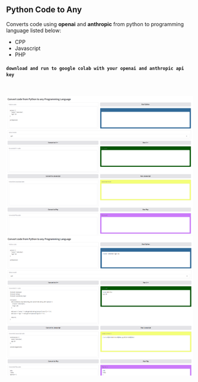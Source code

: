 ## Python Code to Any

Converts code using **openai** and **anthropic** from python to programming language listed below:

* CPP
* Javascript
* PHP


#### `download and run to google colab with your openai and anthropic api key`

<br/>

![work1](code_conversion.png)
![work2](code_conversion-2.png)
